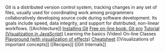 Git is a distributed version control system, tracking changes in any set of files, usually used for coordinating work among programmers collaboratively developing source code during software development. Its goals include speed, data integrity, and support for distributed, non-linear workflows.
[[Architecture]]
[Installing Git](https://git-scm.com/book/en/v2/Getting-Started-Installing-Git)
[Free on-line book: Git pro](https://git-scm.com/book/en/v2)
[Tutorial (Visualization in JavaScript)](https://learngitbranching.js.org/)
Learning the basics (Video)
On-line Classes
[Playground (with visualization of effects)](https://git-school.github.io/visualizing-git/#free-remote)
[Cheatsheet](https://education.github.com/git-cheat-sheet-education.pdf)
[[Visualizations of important concepts]]
[[Recipes]]
[[Git Internals]]


